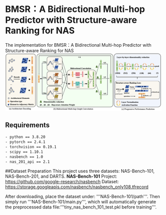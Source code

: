 # BMSR：A Bidirectional Multi-hop Predictor with Structure-aware Ranking for NAS
The implementation for BMSR：A Bidirectional Multi-hop Predictor with Structure-aware Ranking for NAS
![The overview of BMSR](./images/BMSR.png)
## Requirements
```
- python == 3.8.20 
- pytorch == 2.4.1
- torchvision == 0.19.1
- scipy == 1.10.1
- nasbench == 1.0
- nas_201_api == 2.1
```
##Dataset Preparation
This project uses three datasets: NAS-Bench-101, NAS-Bench-201, and DARTS.
**NAS-Bench-101**
Project: https://github.com/google-research/nasbench
Dataset: https://storage.googleapis.com/nasbench/nasbench_only108.tfrecord

After downloading, place the dataset under: '''NAS-Bench-101/path'''.
Then simply run '''NAS-Bench-101/main.py''', which will automatically generate the preprocessed data file:'''tiny_nas_bench_101_test.pkl before training'''.
